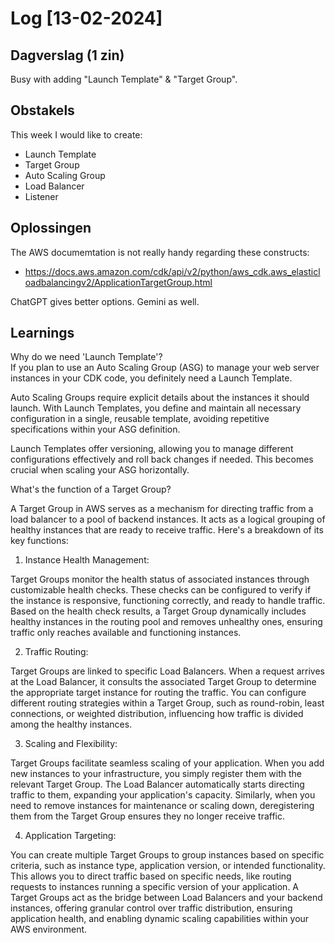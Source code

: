 # Log [13-02-2024]

## Dagverslag (1 zin)
Busy with adding "Launch Template" & "Target Group". 

## Obstakels
This week I would like to create:
- Launch Template
- Target Group
- Auto Scaling Group
- Load Balancer
- Listener

## Oplossingen
The AWS documemtation is not really handy regarding these constructs:
- https://docs.aws.amazon.com/cdk/api/v2/python/aws_cdk.aws_elasticloadbalancingv2/ApplicationTargetGroup.html

ChatGPT gives better options. Gemini as well. 

## Learnings

Why do we need 'Launch Template'? <br>
If you plan to use an Auto Scaling Group (ASG) to manage your web server instances in your CDK code, you definitely need a Launch Template.

Auto Scaling Groups require explicit details about the instances it should launch. With Launch Templates, you define and maintain all necessary configuration in a single, reusable template, avoiding repetitive specifications within your ASG definition.

Launch Templates offer versioning, allowing you to manage different configurations effectively and roll back changes if needed. This becomes crucial when scaling your ASG horizontally.


What's the function of a Target Group?

A Target Group in AWS serves as a mechanism for directing traffic from a load balancer to a pool of backend instances. It acts as a logical grouping of healthy instances that are ready to receive traffic. Here's a breakdown of its key functions:

 1. Instance Health Management:

Target Groups monitor the health status of associated instances through customizable health checks. These checks can be configured to verify if the instance is responsive, functioning correctly, and ready to handle traffic.
Based on the health check results, a Target Group dynamically includes healthy instances in the routing pool and removes unhealthy ones, ensuring traffic only reaches available and functioning instances.
 
 2. Traffic Routing:

Target Groups are linked to specific Load Balancers. When a request arrives at the Load Balancer, it consults the associated Target Group to determine the appropriate target instance for routing the traffic.
You can configure different routing strategies within a Target Group, such as round-robin, least connections, or weighted distribution, influencing how traffic is divided among the healthy instances.
 
 3. Scaling and Flexibility:

Target Groups facilitate seamless scaling of your application. When you add new instances to your infrastructure, you simply register them with the relevant Target Group. The Load Balancer automatically starts directing traffic to them, expanding your application's capacity.
Similarly, when you need to remove instances for maintenance or scaling down, deregistering them from the Target Group ensures they no longer receive traffic.
 
 4. Application Targeting:

You can create multiple Target Groups to group instances based on specific criteria, such as instance type, application version, or intended functionality. This allows you to direct traffic based on specific needs, like routing requests to instances running a specific version of your application.
A Target Groups act as the bridge between Load Balancers and your backend instances, offering granular control over traffic distribution, ensuring application health, and enabling dynamic scaling capabilities within your AWS environment.

